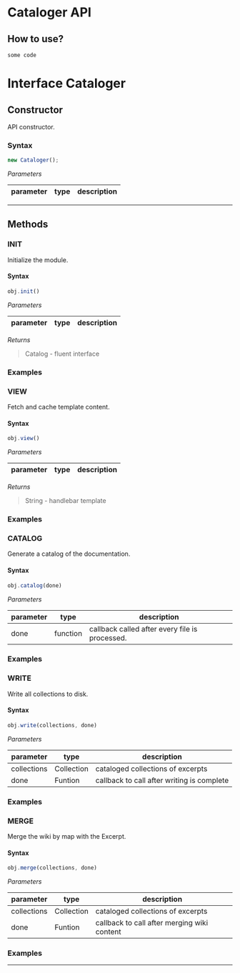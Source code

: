 # Cataloger API

## How to use?

```
some code
```

# Interface Cataloger


## Constructor
API constructor.

### Syntax
```js
new Cataloger();
```

*Parameters*

parameter | type | description
--------- | ---- | -----------

---



## Methods


### INIT 
Initialize the module.

#### Syntax
```js
obj.init()
```

*Parameters*

parameter | type | description
--------- | ---- | -----------


*Returns*
> Catalog - fluent interface

### Examples


### VIEW 
Fetch and cache template content.

#### Syntax
```js
obj.view()
```

*Parameters*

parameter | type | description
--------- | ---- | -----------


*Returns*
> String - handlebar template

### Examples


### CATALOG 
Generate a catalog of the documentation.

#### Syntax
```js
obj.catalog(done)
```

*Parameters*

parameter | type | description
--------- | ---- | -----------
done | function | callback called after every file is processed.



### Examples


### WRITE 
Write all collections to disk.

#### Syntax
```js
obj.write(collections, done)
```

*Parameters*

parameter | type | description
--------- | ---- | -----------
collections | Collection | cataloged collections of excerpts
done | Funtion | callback to call after writing is complete



### Examples


### MERGE 
Merge the wiki by map with the Excerpt.

#### Syntax
```js
obj.merge(collections, done)
```

*Parameters*

parameter | type | description
--------- | ---- | -----------
collections | Collection | cataloged collections of excerpts
done | Funtion | callback to call after merging wiki content



### Examples


---

